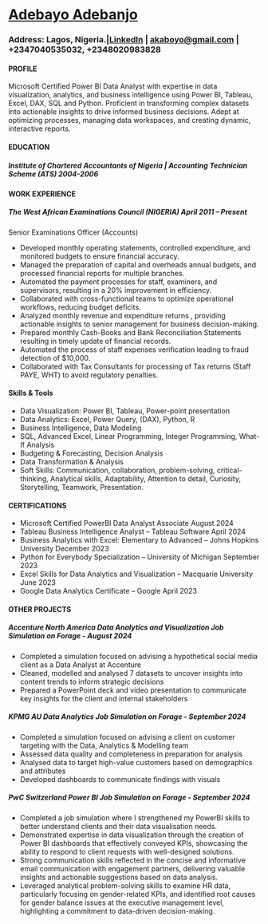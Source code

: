 # [Adebayo Adebanjo](#Adebayo-Adebanjo)  

### Address:  Lagos, Nigeria.|[LinkedIn](linkedin.com/in/adebayo-adebanjo-data-analyst) | akaboyo@gmail.com | +2347040535032, +2348020983828

#### PROFILE
Microsoft Certified Power BI Data Analyst with expertise in data visualization, analytics, and business intelligence using Power BI, Tableau, Excel, DAX, SQL and Python. Proficient in transforming complex datasets into actionable insights to drive informed business decisions. Adept at optimizing processes, managing data workspaces, and creating dynamic, interactive reports.


#### EDUCATION
##### Institute of Chartered Accountants of Nigeria | Accounting Technician Scheme (ATS)	            2004-2006


#### WORK EXPERIENCE
##### The West African Examinations Council (NIGERIA) 	April 2011 – Present
Senior Examinations Officer (Accounts)	           
-	Developed monthly operating statements, controlled expenditure, and monitored budgets to ensure financial accuracy.
-	Managed the preparation of capital and overheads annual budgets, and processed financial reports for multiple branches.
-	Automated the payment processes for staff, examiners, and supervisors, resulting in a 20% improvement in efficiency.
-	Collaborated with cross-functional teams to optimize operational workflows, reducing budget deficits.
-	Analyzed monthly revenue and expenditure returns , providing actionable insights to senior management for business decision-making. 
-	Prepared monthly Cash-Books and Bank Reconciliation Statements resulting in timely update of financial records.
-	Automated the process of staff expenses verification leading to fraud detection of $10,000.
-	Collaborated with Tax Consultants for processing of Tax returns (Staff PAYE, WHT) to avoid regulatory penalties.  

#### Skills & Tools
-  Data Visualization: Power BI, Tableau, Power-point presentation 
-  Data Analytics: Excel, Power Query, (DAX), Python, R
-  Business Intelligence, Data Modeling
-  SQL, Advanced Excel, Linear Programming, Integer Programming, What-If Analysis
-  Budgeting & Forecasting, Decision Analysis
-  Data Transformation & Analysis
-	Soft Skills: Communication, collaboration, problem-solving, critical-thinking, Analytical skills, Adaptability, Attention to detail, Curiosity, Storytelling, Teamwork, Presentation.
  
#### CERTIFICATIONS
-	Microsoft Certified PowerBI Data Analyst Associate                                                       August 2024
-	Tableau Business Intelligence Analyst – Tableau Software                                                 April 2024
-	Business Analytics with Excel: Elementary to Advanced – Johns Hopkins University                         December 2023
-	Python for Everybody Specialization – University of Michigan                                             September 2023
-	Excel Skills for Data Analytics and Visualization – Macquarie University                                 June 2023
-	Google Data Analytics Certificate – Google                                                               April 2023
                                                                                                
#### OTHER PROJECTS 
##### Accenture North America Data Analytics and Visualization Job Simulation on Forage - August 2024
-	Completed a simulation focused on advising a hypothetical social media client as a Data Analyst at Accenture
-	Cleaned, modelled and analysed 7 datasets to uncover insights into content trends to inform strategic decisions
-	Prepared a PowerPoint deck and video presentation to communicate key insights for the client and internal stakeholders
  
##### KPMG AU Data Analytics Job Simulation on Forage - September 2024
-	Completed a simulation focused on advising a client on customer targeting with the Data, Analytics & Modelling team
-	Assessed data quality and completeness in preparation for analysis
-	Analysed data to target high-value customers based on demographics and attributes
-	Developed dashboards to communicate findings with visuals
  
##### PwC Switzerland Power BI Job Simulation on Forage - September 2024
-	Completed a job simulation where I strengthened my PowerBI skills to better understand clients and their data visualisation needs.
-	Demonstrated expertise in data visualization through the creation of Power BI dashboards that effectively conveyed KPIs, showcasing the ability to respond to client requests with well-designed solutions.
-	Strong communication skills reflected in the concise and informative email communication with engagement partners, delivering valuable insights and actionable suggestions based on data analysis.
-	Leveraged analytical problem-solving skills to examine HR data, particularly focusing on gender-related KPIs, and identified root causes for gender balance issues at the executive management level, highlighting a commitment to data-driven decision-making.
 




